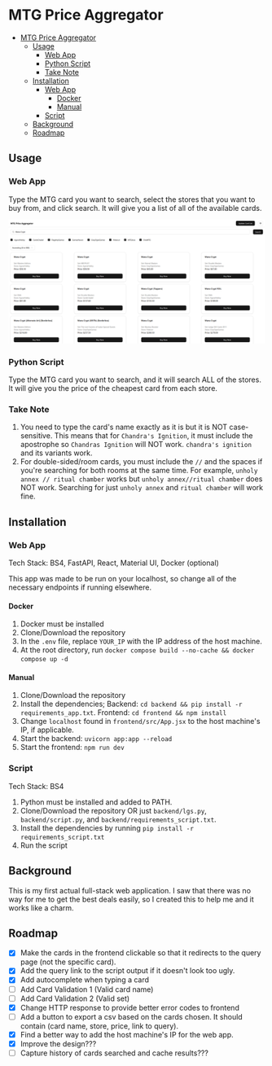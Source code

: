 # MTG Price Aggregator
- [MTG Price Aggregator](#mtg-price-aggregator)
  - [Usage](#usage)
    - [Web App](#web-app)
    - [Python Script](#python-script)
    - [Take Note](#take-note)
  - [Installation](#installation)
    - [Web App](#web-app-1)
      - [Docker](#docker)
      - [Manual](#manual)
    - [Script](#script)
  - [Background](#background)
  - [Roadmap](#roadmap)

## Usage

### Web App

Type the MTG card you want to search, select the stores that you want to buy from, and click search. It will give you a list of all of the available cards.

![alt text](images/sample.png)

### Python Script

Type the MTG card you want to search, and it will search ALL of the stores. It will give you the price of the cheapest card from each store.

### Take Note

1. You need to type the card's name exactly as it is but it is NOT case-sensitive. This means that for `Chandra's Ignition`, it must include the apostrophe so `Chandras Ignition` will NOT work. `chandra's ignition` and its variants work.
2. For double-sided/room cards, you must include the `//` and the spaces if you're searching for both rooms at the same time. For example, `unholy annex // ritual chamber` works but `unholy annex//ritual chamber` does NOT work. Searching for just `unholy annex` and `ritual chamber` will work fine.

## Installation

### Web App

Tech Stack: BS4, FastAPI, React, Material UI, Docker (optional)

This app was made to be run on your localhost, so change all of the necessary endpoints if running elsewhere.

#### Docker

1. Docker must be installed
2. Clone/Download the repository
3. In the `.env` file, replace `YOUR_IP` with the IP address of the host machine.
4. At the root directory, run `docker compose build --no-cache && docker compose up -d`

#### Manual

1. Clone/Download the repository
2. Install the dependencies; Backend: `cd backend && pip install -r requirements_app.txt`. Frontend: `cd frontend && npm install`
3. Change `localhost` found in `frontend/src/App.jsx` to the host machine's IP, if applicable.
4. Start the backend: `uvicorn app:app --reload`
5. Start the frontend: `npm run dev`

### Script

Tech Stack: BS4

1. Python must be installed and added to PATH.
2. Clone/Download the repository OR just `backend/lgs.py`, `backend/script.py`, and `backend/requirements_script.txt`.
3. Install the dependencies by running `pip install -r requirements_script.txt`
4. Run the script

## Background

This is my first actual full-stack web application. I saw that there was no way for me to get the best deals easily, so I created this to help me and it works like a charm.

## Roadmap

- [x] Make the cards in the frontend clickable so that it redirects to the query page (not the specific card). 
- [x] Add the query link to the script output if it doesn't look too ugly.
- [x] Add autocomplete when typing a card
- [ ] Add Card Validation 1 (Valid card name)
- [ ] Add Card Validation 2 (Valid set)
- [x] Change HTTP response to provide better error codes to frontend
- [ ] Add a button to export a csv based on the cards chosen. It should contain (card name, store, price, link to query).
- [x] Find a better way to add the host machine's IP for the web app.
- [x] Improve the design???
- [ ] Capture history of cards searched and cache results???

